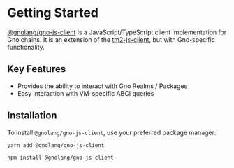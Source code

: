 # Getting Started

[@gnolang/gno-js-client](https://github.com/gnolang/gno-js-client) is a JavaScript/TypeScript client implementation for Gno chains. It is an extension of the
[tm2-js-client](https://github.com/gnolang/tm2-js-client), but with Gno-specific functionality.

## Key Features

- Provides the ability to interact with Gno Realms / Packages
- Easy interaction with VM-specific ABCI queries

## Installation

To install `@gnolang/gno-js-client`, use your preferred package manager:

```bash
yarn add @gnolang/gno-js-client
```

```bash
npm install @gnolang/gno-js-client
```
